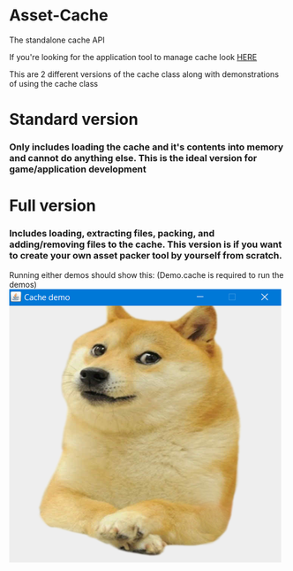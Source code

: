 # Asset-Cache
The standalone cache API

If you're looking for the application tool to manage cache look [HERE](https://github.com/DTanJP/Asset-Cache-Packer)

This are 2 different versions of the cache class along with demonstrations of using the cache class

# Standard version
### Only includes loading the cache and it's contents into memory and cannot do anything else. This is the ideal version for game/application development

# Full version
### Includes loading, extracting files, packing, and adding/removing files to the cache. This version is if you want to create your own asset packer tool by yourself from scratch.

Running either demos should show this: (Demo.cache is required to run the demos)
![Demo screenshot](https://raw.githubusercontent.com/DTanJP/Asset-Cache/master/images/Screenshot_1.png)
